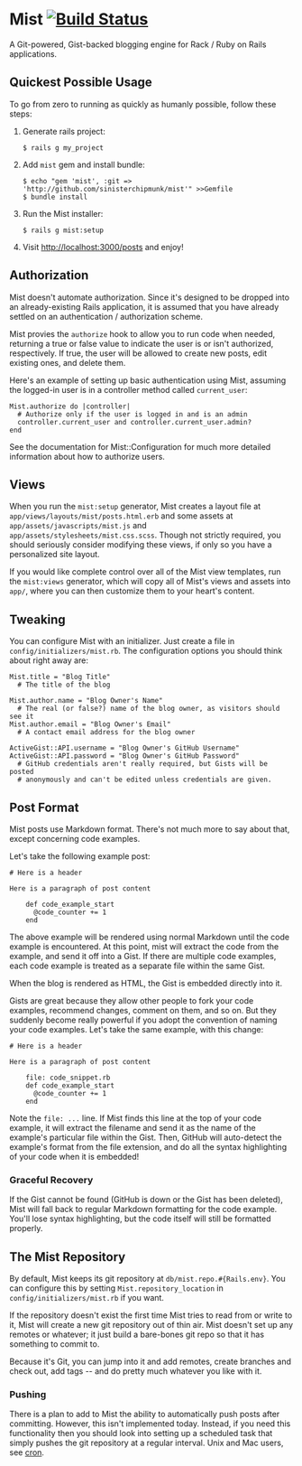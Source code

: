 # Mist [![Build Status](https://secure.travis-ci.org/sinisterchipmunk/mist.png)](http://travis-ci.org/sinisterchipmunk/mist)

A Git-powered, Gist-backed blogging engine for Rack / Ruby on Rails applications.

## Quickest Possible Usage

To go from zero to running as quickly as humanly possible, follow these steps:

  1. Generate rails project:
  
         $ rails g my_project
         
  2. Add `mist` gem and install bundle:
  
         $ echo "gem 'mist', :git => 'http://github.com/sinisterchipmunk/mist'" >>Gemfile
         $ bundle install
         
  3. Run the Mist installer:
  
         $ rails g mist:setup
         
  4. Visit [http://localhost:3000/posts](http://localhost:3000/posts) and enjoy!
  
## Authorization

Mist doesn't automate authorization. Since it's designed to be dropped into an already-existing Rails application, it is assumed that you have already settled on an authentication / authorization scheme.

Mist provies the `authorize` hook to allow you to run code when needed, returning a true or false value to indicate the user is or isn't authorized, respectively. If true, the user will be allowed to create new posts, edit existing ones, and delete them.

Here's an example of setting up basic authentication using Mist, assuming the logged-in user is in a controller method called `current_user`:

    Mist.authorize do |controller|
      # Authorize only if the user is logged in and is an admin
      controller.current_user and controller.current_user.admin?
    end

See the documentation for Mist::Configuration for much more detailed information about how to authorize users.

## Views

When you run the `mist:setup` generator, Mist creates a layout file at `app/views/layouts/mist/posts.html.erb` and some assets at `app/assets/javascripts/mist.js` and `app/assets/stylesheets/mist.css.scss`. Though not strictly required, you should seriously consider modifying these views, if only so you have a personalized site layout.

If you would like complete control over all of the Mist view templates, run the `mist:views` generator, which will copy all of Mist's views and assets into `app/`, where you can then customize them to your heart's content.

## Tweaking

You can configure Mist with an initializer. Just create a file in `config/initializers/mist.rb`. The configuration options you should think about right away are:

    Mist.title = "Blog Title"
      # The title of the blog
      
    Mist.author.name = "Blog Owner's Name"
      # The real (or false?) name of the blog owner, as visitors should see it
    Mist.author.email = "Blog Owner's Email"
      # A contact email address for the blog owner
      
    ActiveGist::API.username = "Blog Owner's GitHub Username"
    ActiveGist::API.password = "Blog Owner's GitHub Password"
      # GitHub credentials aren't really required, but Gists will be posted
      # anonymously and can't be edited unless credentials are given.

## Post Format

Mist posts use Markdown format. There's not much more to say about that, except concerning code examples.

Let's take the following example post:

    # Here is a header
    
    Here is a paragraph of post content
    
        def code_example_start
          @code_counter += 1
        end
    
The above example will be rendered using normal Markdown until the code example is encountered. At this point, mist will extract the code from the example, and send it off into a Gist. If there are multiple code examples, each code example is treated as a separate file within the same Gist.

When the blog is rendered as HTML, the Gist is embedded directly into it.

Gists are great because they allow other people to fork your code examples, recommend changes, comment on them, and so on. But they suddenly become really powerful if you adopt the convention of naming your code examples. Let's take the same example, with this change:

    # Here is a header

    Here is a paragraph of post content

        file: code_snippet.rb
        def code_example_start
          @code_counter += 1
        end
    
Note the `file: ...` line. If Mist finds this line at the top of your code example, it will extract the filename and send it as the name of the example's particular file within the Gist. Then, GitHub will auto-detect the example's format from the file extension, and do all the syntax highlighting of your code when it is embedded!

### Graceful Recovery

If the Gist cannot be found (GitHub is down or the Gist has been deleted), Mist will fall back to regular Markdown formatting for the code example. You'll lose syntax highlighting, but the code itself will still be formatted properly.


## The Mist Repository

By default, Mist keeps its git repository at `db/mist.repo.#{Rails.env}`. You can configure this by setting `Mist.repository_location` in `config/initializers/mist.rb` if you want.

If the repository doesn't exist the first time Mist tries to read from or write to it, Mist will create a new git repository out of thin air. Mist doesn't set up any remotes or whatever; it just build a bare-bones git repo so that it has something to commit to.

Because it's Git, you can jump into it and add remotes, create branches and check out, add tags -- and do pretty much whatever you like with it.

### Pushing

There is a plan to add to Mist the ability to automatically push posts after committing. However, this isn't implemented today. Instead, if you need this functionality then you should look into setting up a scheduled task that simply pushes the git repository at a regular interval. Unix and Mac users, see [cron](https://www.google.com/search?q=cron).